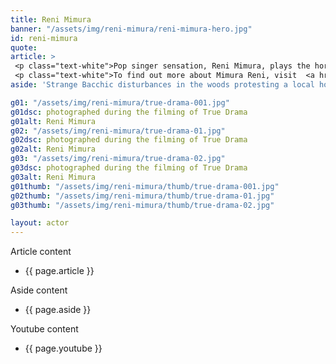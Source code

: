 ```yaml
---
title: Reni Mimura
banner: "/assets/img/reni-mimura/reni-mimura-hero.jpg"
id: reni-mimura
quote: 
article: >
 <p class="text-white">Pop singer sensation, Reni Mimura, plays the horror movie Production Manager in True Drama. “I enjoyed my role because it was both cute and innocent - and cruel and scary - all at the same time.” Reni continues, “But True Drama is more than just a scary movie, it explores why violence is used in film. Violence can be used as a thrill and it can be used more thoughtfully as an alarm bell to change behavior. There’s a lot of violence in media – and women are often the target of that violence - and it’s good to have a film that lets you step back and look at why that is.”</p>
 <p class="text-white">To find out more about Mimura Reni, visit  <a href="https://www.renireni.com/" target="_blank" class="underline mail-link">www.renireni.com</a></p>
aside: 'Strange Bacchic disturbances in the woods protesting a local horror movie prompt a police investigation. A shadowy figure emerges.  Calling himself the God of Drama, he believes that he can achieve the seemingly impossible goal of returning drama to its original purpose – of preparing citizens for leadership in democracy. As the horror movie spirals out of control, and the Bacchae are consumed in violence - can officer Ailish Walsh discern the truth before a gruesome Greek drama unfolds? <br><br> Director James Thomas creates a Greek tragedy for our time. A horror story that looks at the original role of drama – as the companion invention of democracy – to shed light on how modern media is still working in our lives, in hidden ways, to rip us apart. True Drama is an alarm – a rare moment of clarity – a terrifying jolt - and an invitation to enjoy the true transcendental power of drama to help us envision a better Democracy. '

g01: "/assets/img/reni-mimura/true-drama-001.jpg"
g01dsc: photographed during the filming of True Drama 
g01alt: Reni Mimura
g02: "/assets/img/reni-mimura/true-drama-01.jpg"
g02dsc: photographed during the filming of True Drama   
g02alt: Reni Mimura  
g03: "/assets/img/reni-mimura/true-drama-02.jpg"
g03dsc: photographed during the filming of True Drama 
g03alt: Reni Mimura
g01thumb: "/assets/img/reni-mimura/thumb/true-drama-001.jpg"
g02thumb: "/assets/img/reni-mimura/thumb/true-drama-01.jpg"
g03thumb: "/assets/img/reni-mimura/thumb/true-drama-02.jpg"

layout: actor
---
```


Article content
* {{ page.article }}

Aside content
* {{ page.aside }}

Youtube content
* {{ page.youtube }}

